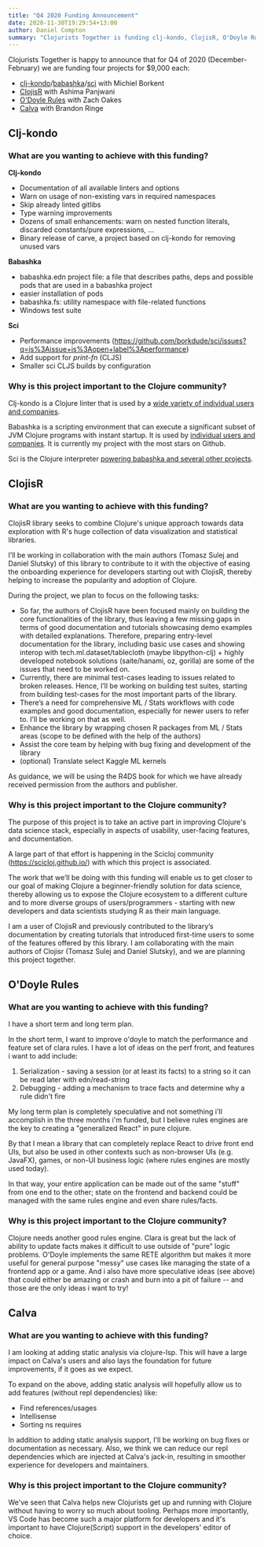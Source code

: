 ```yaml
---
title: "Q4 2020 Funding Announcement"
date: 2020-11-30T19:29:54+13:00
author: Daniel Compton
summary: "Clojurists Together is funding clj-kondo, ClojisR, O'Doyle Rules, and Calva $9,000 each."
---
```


Clojurists Together is happy to announce that for Q4 of 2020 (December-February) we are funding four projects for $9,000 each:

- [clj-kondo](https://github.com/borkdude/clj-kondo)/[babashka](https://github.com/borkdude/babashka)/[sci](https://github.com/borkdude/sci) with Michiel Borkent
- [ClojisR](https://github.com/scicloj/clojisr) with Ashima Panjwani
- [O'Doyle Rules](https://github.com/oakes/odoyle-rules) with Zach Oakes
- [Calva](https://github.com/BetterThanTomorrow/calva) with Brandon Ringe


## Clj-kondo

### What are you wanting to achieve with this funding?

**Clj-kondo**

- Documentation of all available linters and options
- Warn on usage of non-existing vars in required namespaces
- Skip already linted gitlibs
- Type warning improvements
- Dozens of small enhancements: warn on nested function literals, discarded constants/pure expressions, ...
- Binary release of carve, a project based on clj-kondo for removing unused vars

**Babashka**

- babashka.edn project file: a file that describes paths, deps and possible pods that are used in a babashka project
- easier installation of pods
- babashka.fs: utility namespace with file-related functions
- Windows test suite

**Sci**

- Performance improvements (https://github.com/borkdude/sci/issues?q=is%3Aissue+is%3Aopen+label%3Aperformance)
- Add support for *print-fn* (CLJS)
- Smaller sci CLJS builds by configuration

### Why is this project important to the Clojure community?

Clj-kondo is a Clojure linter that is used by a [wide variety of individual users
and companies](https://github.com/borkdude/clj-kondo/blob/master/doc/companies.md).

Babashka is a scripting environment that can execute a significant subset of JVM
Clojure programs with instant startup. It is used by [individual users and
companies](https://github.com/borkdude/babashka/issues/254). It is currently my
project with the most stars on Github.

Sci is the Clojure interpreter [powering babashka and several other projects](https://github.com/borkdude/sci#projects-using-sci).


## ClojisR

### What are you wanting to achieve with this funding?

ClojisR library seeks to combine Clojure's unique approach towards data exploration with R's huge collection of data visualization and statistical libraries.

I’ll be working in collaboration with the main authors (Tomasz Sulej and Daniel Slutsky) of this library to contribute to it with the objective of easing the onboarding experience for developers starting out with ClojisR, thereby helping to increase the popularity and adoption of Clojure.

During the project, we plan to focus on the following tasks:

- So far, the authors of ClojisR have been focused mainly on building the core functionalities of the library, thus leaving a few missing gaps in terms of good documentation and tutorials showcasing demo examples with detailed explanations. Therefore, preparing entry-level documentation for the library, including basic use cases and showing interop with tech.ml.dataset/tablecloth (maybe libpython-clj) + highly developed notebook solutions (saite/hanami, oz, gorilla) are some of the issues that need to be worked on.
- Currently, there are minimal test-cases leading to issues related to broken releases. Hence, I’ll be working on building test suites, starting from building test-cases for the most important parts of the library.
- There’s a need for comprehensive ML / Stats workflows with code examples and good documentation, especially for newer users to refer to. I’ll be working on that as well.
- Enhance the library by wrapping chosen R packages from ML / Stats areas (scope to be defined with the help of the authors)
- Assist the core team by helping with bug fixing and development of the library
- (optional) Translate select Kaggle ML kernels

As guidance, we will be using the R4DS book for which we have already received permission from the authors and publisher.

### Why is this project important to the Clojure community?

The purpose of this project is to take an active part in improving Clojure's data science stack, especially in aspects of usability, user-facing features, and documentation.

A large part of that effort is happening in the Scicloj community (https://scicloj.github.io/) with which this project is associated.

The work that we’ll be doing with this funding will enable us to get closer to our goal of making Clojure a beginner-friendly solution for data science, thereby allowing us to expose the Clojure ecosystem to a different culture and to more diverse groups of users/programmers - starting with new developers and data scientists studying R as their main language.

I am a user of ClojisR and previously contributed to the library’s documentation by creating tutorials that introduced first-time users to some of the features offered by this library. I am collaborating with the main authors of Clojisr (Tomasz Sulej and Daniel Slutsky), and we are planning this project together.



## O'Doyle Rules

### What are you wanting to achieve with this funding?

I have a short term and long term plan.

In the short term, I want to improve o'doyle to match the performance and feature set of clara rules. I have a lot of ideas on the perf front, and features i want to add include:

1. Serialization - saving a session (or at least its facts) to a string so it can be read later with edn/read-string
2. Debugging - adding a mechanism to trace facts and determine why a rule didn't fire

My long term plan is completely speculative and not something i'll accomplish in the three months i'm funded, but I believe rules engines are the key to creating a "generalized React" in pure clojure.

By that I mean a library that can completely replace React to drive front end UIs, but also be used in other contexts such as non-browser UIs (e.g. JavaFX), games, or non-UI business logic (where rules engines are mostly used today).

In that way, your entire application can be made out of the same "stuff" from one end to the other; state on the frontend and backend could be managed with the same rules engine and even share rules/facts.

### Why is this project important to the Clojure community?

Clojure needs another good rules engine. Clara is great but the lack of ability to update facts makes it difficult to use outside of "pure" logic problems. O'Doyle implements the same RETE algorithm but makes it more useful for general purpose "messy" use cases like managing the state of a frontend app or a game. And i also have more speculative ideas (see above) that could either be amazing or crash and burn into a pit of failure -- and those are the only ideas i want to try!



## Calva

### What are you wanting to achieve with this funding?

I am looking at adding static analysis via clojure-lsp. This will have a large impact on Calva's users and also lays the foundation for future improvements, if it goes as we expect.

To expand on the above, adding static analysis will hopefully allow us to add features (without repl dependencies) like:

- Find references/usages
- Intellisense
- Sorting ns requires

In addition to adding static analysis support, I'll be working on bug fixes or documentation as necessary. Also, we think we can reduce our repl dependencies which are injected at Calva's jack-in, resulting in smoother experience for developers and maintainers.

### Why is this project important to the Clojure community?

We've seen that Calva helps new Clojurists get up and running with Clojure without having to worry so much about tooling. Perhaps more importantly, VS Code has become such a major platform for developers and it's important to have Clojure(Script) support in the developers' editor of choice.
